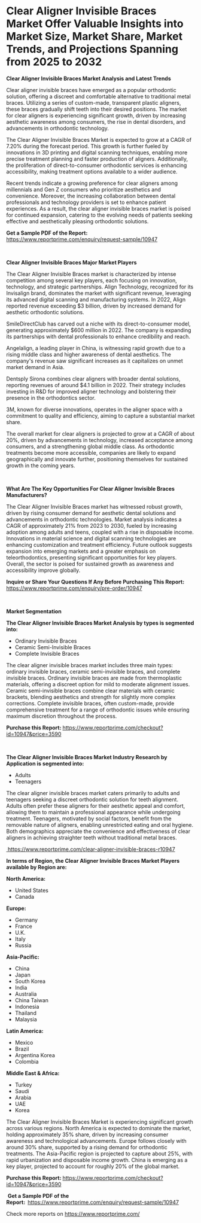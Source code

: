 <p><h1>Clear Aligner Invisible Braces Market Offer Valuable Insights into Market Size, Market Share, Market Trends, and Projections Spanning from 2025 to 2032</h1></p><p><strong>Clear Aligner Invisible Braces Market Analysis and Latest Trends</strong></p>
<p><p>Clear aligner invisible braces have emerged as a popular orthodontic solution, offering a discreet and comfortable alternative to traditional metal braces. Utilizing a series of custom-made, transparent plastic aligners, these braces gradually shift teeth into their desired positions. The market for clear aligners is experiencing significant growth, driven by increasing aesthetic awareness among consumers, the rise in dental disorders, and advancements in orthodontic technology.</p><p>The Clear Aligner Invisible Braces Market is expected to grow at a CAGR of 7.20% during the forecast period. This growth is further fueled by innovations in 3D printing and digital scanning techniques, enabling more precise treatment planning and faster production of aligners. Additionally, the proliferation of direct-to-consumer orthodontic services is enhancing accessibility, making treatment options available to a wider audience. </p><p>Recent trends indicate a growing preference for clear aligners among millennials and Gen Z consumers who prioritize aesthetics and convenience. Moreover, the increasing collaboration between dental professionals and technology providers is set to enhance patient experiences. As a result, the clear aligner invisible braces market is poised for continued expansion, catering to the evolving needs of patients seeking effective and aesthetically pleasing orthodontic solutions.</p></p>
<p><strong>Get a Sample PDF of the Report:&nbsp;</strong> <a href="https://www.reportprime.com/enquiry/request-sample/10947?utm_campaign=2746&utm_medium=2&utm_source=Github&utm_content=ia&utm_term=20032025&utm_id=clear-aligner-invisible-braces">https://www.reportprime.com/enquiry/request-sample/10947</a></p>
<p>&nbsp;</p>
<p><strong>Clear Aligner Invisible Braces Major Market Players</strong></p>
<p><p>The Clear Aligner Invisible Braces market is characterized by intense competition among several key players, each focusing on innovation, technology, and strategic partnerships. Align Technology, recognized for its Invisalign brand, dominates the market with significant revenue, leveraging its advanced digital scanning and manufacturing systems. In 2022, Align reported revenue exceeding $3 billion, driven by increased demand for aesthetic orthodontic solutions.</p><p>SmileDirectClub has carved out a niche with its direct-to-consumer model, generating approximately $600 million in 2022. The company is expanding its partnerships with dental professionals to enhance credibility and reach.</p><p>Angelalign, a leading player in China, is witnessing rapid growth due to a rising middle class and higher awareness of dental aesthetics. The company's revenue saw significant increases as it capitalizes on unmet market demand in Asia.</p><p>Dentsply Sirona combines clear aligners with broader dental solutions, reporting revenues of around $4.1 billion in 2022. Their strategy includes investing in R&D for improved aligner technology and bolstering their presence in the orthodontics sector.</p><p>3M, known for diverse innovations, operates in the aligner space with a commitment to quality and efficiency, aiming to capture a substantial market share.</p><p>The overall market for clear aligners is projected to grow at a CAGR of about 20%, driven by advancements in technology, increased acceptance among consumers, and a strengthening global middle class. As orthodontic treatments become more accessible, companies are likely to expand geographically and innovate further, positioning themselves for sustained growth in the coming years.</p></p>
<p>&nbsp;</p>
<p><strong>What Are The Key Opportunities For Clear Aligner Invisible Braces Manufacturers?</strong></p>
<p><p>The Clear Aligner Invisible Braces market has witnessed robust growth, driven by rising consumer demand for aesthetic dental solutions and advancements in orthodontic technologies. Market analysis indicates a CAGR of approximately 21% from 2023 to 2030, fueled by increasing adoption among adults and teens, coupled with a rise in disposable income. Innovations in material science and digital scanning technologies are enhancing customization and treatment efficiency. Future outlook suggests expansion into emerging markets and a greater emphasis on teleorthodontics, presenting significant opportunities for key players. Overall, the sector is poised for sustained growth as awareness and accessibility improve globally.</p></p>
<p><strong>Inquire or Share Your Questions If Any Before Purchasing This Report:</strong> <a href="https://www.reportprime.com/enquiry/pre-order/10947?utm_campaign=2746&utm_medium=2&utm_source=Github&utm_content=ia&utm_term=20032025&utm_id=clear-aligner-invisible-braces">https://www.reportprime.com/enquiry/pre-order/10947</a></p>
<p>&nbsp;</p>
<p><strong>Market Segmentation</strong></p>
<p><strong>The Clear Aligner Invisible Braces Market Analysis by types is segmented into:</strong></p>
<p><ul><li>Ordinary Invisible Braces</li><li>Ceramic Semi-Invisible Braces</li><li>Complete Invisible Braces</li></ul></p>
<p><p>The clear aligner invisible braces market includes three main types: ordinary invisible braces, ceramic semi-invisible braces, and complete invisible braces. Ordinary invisible braces are made from thermoplastic materials, offering a discreet option for mild to moderate alignment issues. Ceramic semi-invisible braces combine clear materials with ceramic brackets, blending aesthetics and strength for slightly more complex corrections. Complete invisible braces, often custom-made, provide comprehensive treatment for a range of orthodontic issues while ensuring maximum discretion throughout the process.</p></p>
<p><strong>Purchase this Report:&nbsp;</strong><a href="https://www.reportprime.com/checkout?id=10947&price=3590&utm_campaign=2746&utm_medium=2&utm_source=Github&utm_content=ia&utm_term=20032025&utm_id=clear-aligner-invisible-braces">https://www.reportprime.com/checkout?id=10947&price=3590</a></p>
<p>&nbsp;</p>
<p><strong>The Clear Aligner Invisible Braces Market Industry Research by Application is segmented into:</strong></p>
<p><ul><li>Adults</li><li>Teenagers</li></ul></p>
<p><p>The clear aligner invisible braces market caters primarily to adults and teenagers seeking a discreet orthodontic solution for teeth alignment. Adults often prefer these aligners for their aesthetic appeal and comfort, allowing them to maintain a professional appearance while undergoing treatment. Teenagers, motivated by social factors, benefit from the removable nature of aligners, enabling unrestricted eating and oral hygiene. Both demographics appreciate the convenience and effectiveness of clear aligners in achieving straighter teeth without traditional metal braces.</p></p>
<p><a href="https://www.reportprime.com/clear-aligner-invisible-braces-r10947?utm_campaign=2746&utm_medium=2&utm_source=Github&utm_content=ia&utm_term=20032025&utm_id=clear-aligner-invisible-braces">&nbsp;https://www.reportprime.com/clear-aligner-invisible-braces-r10947</a></p>
<p><strong>In terms of Region, the Clear Aligner Invisible Braces Market Players available by Region are:</strong></p>
<p>
    <p> <strong> North America: </strong>
        <ul>
            <li>United States</li>
            <li>Canada</li>
        </ul>
        </p> 
    <p> <strong> Europe: </strong>
        <ul>
            <li>Germany</li>
            <li>France</li>
            <li>U.K.</li>
            <li>Italy</li>
            <li>Russia</li>
        </ul>
        </p> 
    <p> <strong> Asia-Pacific: </strong>
        <ul>
            <li>China</li>
            <li>Japan</li>
            <li>South Korea</li>
            <li>India</li>
            <li>Australia</li>
            <li>China Taiwan</li>
            <li>Indonesia</li>
            <li>Thailand</li>
            <li>Malaysia</li>
        </ul>
        </p> 
    <p> <strong> Latin America: </strong>
        <ul>
            <li>Mexico</li>
            <li>Brazil</li>
            <li>Argentina Korea</li>
            <li>Colombia</li>
        </ul>
        </p> 
    <p> <strong> Middle East & Africa: </strong>
        <ul>
            <li>Turkey</li>
            <li>Saudi</li>
            <li>Arabia</li>
            <li>UAE</li>
            <li>Korea</li>
        </ul>
    </p>
    </p>
<p><p>The Clear Aligner Invisible Braces Market is experiencing significant growth across various regions. North America is expected to dominate the market, holding approximately 35% share, driven by increasing consumer awareness and technological advancements. Europe follows closely with around 30% share, supported by a rising demand for orthodontic treatments. The Asia-Pacific region is projected to capture about 25%, with rapid urbanization and disposable income growth. China is emerging as a key player, projected to account for roughly 20% of the global market.</p></p>
<p><strong>Purchase this Report: </strong><a href="https://www.reportprime.com/checkout?id=10947&price=3590&utm_campaign=2746&utm_medium=2&utm_source=Github&utm_content=ia&utm_term=20032025&utm_id=clear-aligner-invisible-braces">https://www.reportprime.com/checkout?id=10947&price=3590</a></p>
<p>&nbsp;<strong>Get a Sample PDF of the Report:&nbsp;&nbsp;</strong><a href="https://www.reportprime.com/enquiry/request-sample/10947?utm_campaign=2746&utm_medium=2&utm_source=Github&utm_content=ia&utm_term=20032025&utm_id=clear-aligner-invisible-braces">https://www.reportprime.com/enquiry/request-sample/10947</a></p>
<p><strong></strong></p>
<p>Check more reports on <a href="https://www.reportprime.com/?utm_campaign=2746&utm_medium=2&utm_source=Github&utm_content=ia&utm_term=20032025&utm_id=clear-aligner-invisible-braces">https://www.reportprime.com/</a></p>
